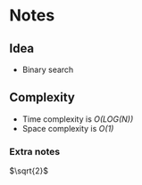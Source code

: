 # Notes

## Idea
* Binary search

## Complexity
* Time complexity is *O(LOG(N))*
* Space complexity is *O(1)*

### Extra notes
$`\sqrt{2}`$
